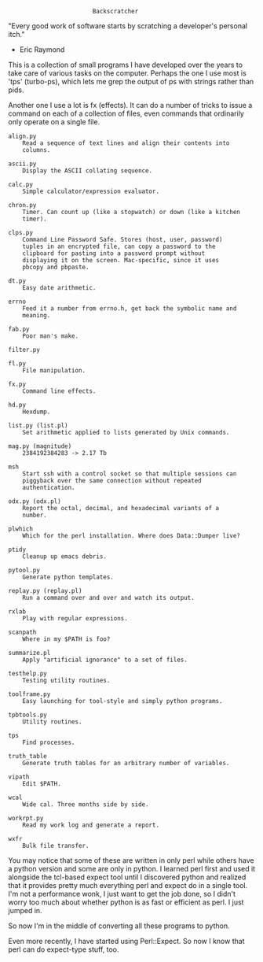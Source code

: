                             Backscratcher

"Every good work of software starts by scratching a developer's
 personal itch."
  - Eric Raymond

This is a collection of small programs I have developed over the years
to take care of various tasks on the computer. Perhaps the one I use
most is 'tps' (turbo-ps), which lets me grep the output of ps with
strings rather than pids.

Another one I use a lot is fx (effects). It can do a number of tricks
to issue a command on each of a collection of files, even commands
that ordinarily only operate on a single file.


    align.py
        Read a sequence of text lines and align their contents into
        columns.

    ascii.py
        Display the ASCII collating sequence.

    calc.py
        Simple calculator/expression evaluator.

    chron.py
        Timer. Can count up (like a stopwatch) or down (like a kitchen
        timer).

    clps.py
        Command Line Password Safe. Stores (host, user, password)
        tuples in an encrypted file, can copy a password to the
        clipboard for pasting into a password prompt without
        displaying it on the screen. Mac-specific, since it uses
        pbcopy and pbpaste.

    dt.py
        Easy date arithmetic.

    errno
        Feed it a number from errno.h, get back the symbolic name and
        meaning.

    fab.py
        Poor man's make.

    filter.py
    
    fl.py
        File manipulation.

    fx.py
        Command line effects.

    hd.py
        Hexdump.

    list.py (list.pl)
        Set arithmetic applied to lists generated by Unix commands.
    
    mag.py (magnitude)
        2384192384283 -> 2.17 Tb

    msh
        Start ssh with a control socket so that multiple sessions can
        piggyback over the same connection without repeated
        authentication.

    odx.py (odx.pl)
        Report the octal, decimal, and hexadecimal variants of a
        number.

    plwhich
        Which for the perl installation. Where does Data::Dumper live?

    ptidy
        Cleanup up emacs debris.

    pytool.py
        Generate python templates.

    replay.py (replay.pl)
        Run a command over and over and watch its output.

    rxlab
        Play with regular expressions.

    scanpath
        Where in my $PATH is foo?

    summarize.pl
        Apply "artificial ignorance" to a set of files.

    testhelp.py
        Testing utility routines.

    toolframe.py
        Easy launching for tool-style and simply python programs.

    tpbtools.py
        Utility routines.

    tps
        Find processes.

    truth_table
        Generate truth tables for an arbitrary number of variables.

    vipath
        Edit $PATH.

    wcal
        Wide cal. Three months side by side.

    workrpt.py
        Read my work log and generate a report.

    wxfr
        Bulk file transfer.

 
You may notice that some of these are written in only perl while
others have a python version and some are only in python. I learned
perl first and used it alongside the tcl-based expect tool until I
discovered python and realized that it provides pretty much everything
perl and expect do in a single tool. I'm not a performance wonk, I
just want to get the job done, so I didn't worry too much about
whether python is as fast or efficient as perl. I just jumped in.

So now I'm in the middle of converting all these programs to python.

Even more recently, I have started using Perl::Expect. So now I know
that perl can do expect-type stuff, too.
